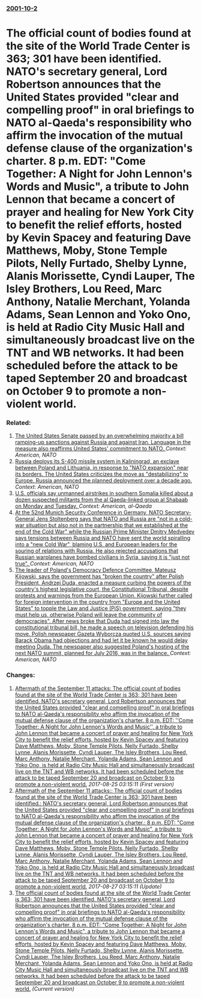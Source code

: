 ### [2001-10-2](/news/2001/10/2/index.md)

#  The official count of bodies found at the site of the World Trade Center is 363; 301 have been identified. NATO's secretary general, Lord Robertson announces that the United States provided "clear and compelling proof" in oral briefings to NATO al-Qaeda's responsibility who affirm the invocation of the mutual defense clause of the organization's charter. 8 p.m. EDT: "Come Together: A Night for John Lennon's Words and Music", a tribute to John Lennon that became a concert of prayer and healing for New York City to benefit the relief efforts, hosted by Kevin Spacey and featuring Dave Matthews, Moby, Stone Temple Pilots, Nelly Furtado, Shelby Lynne, Alanis Morissette, Cyndi Lauper, The Isley Brothers, Lou Reed, Marc Anthony, Natalie Merchant, Yolanda Adams, Sean Lennon and Yoko Ono, is held at Radio City Music Hall and simultaneously broadcast live on the TNT and WB networks. It had been scheduled before the attack to be taped September 20 and broadcast on October 9 to promote a non-violent world.




### Related:

1. [The United States Senate passed by an overwhelming majority a bill ramping-up sanctions against Russia and against Iran. Language in the measure also reaffirms United States' commitment to NATO. ](/news/2017/06/16/the-united-states-senate-passed-by-an-overwhelming-majority-a-bill-ramping-up-sanctions-against-russia-and-against-iran-language-in-the-mea.md) _Context: American, NATO_
2. [Russia deploys its S-400 missile system in Kaliningrad, an exclave between Poland and Lithuania, in response to "NATO expansion" near its borders. The United States criticizes the move as "destabilizing" to Europe. Russia announced the planned deployment over a decade ago. ](/news/2016/11/21/russia-deploys-its-s-400-missile-system-in-kaliningrad-an-exclave-between-poland-and-lithuania-in-response-to-nato-expansion-near-its-bo.md) _Context: American, NATO_
3. [ U.S. officials say unmanned airstrikes in southern Somalia killed about a dozen suspected militants from the al Qaeda-linked group al Shabaab on Monday and Tuesday. ](/news/2016/04/12/u-s-officials-say-unmanned-airstrikes-in-southern-somalia-killed-about-a-dozen-suspected-militants-from-the-al-qaeda-linked-group-al-shaba.md) _Context: American, al-Qaeda_
4. [At the 52nd Munich Security Conference in Germany, NATO Secretary-General Jens Stoltenberg says that NATO and Russia are "not in a cold-war situation but also not in the partnership that we established at the end of the Cold War" while the Russian Prime Minister Dmitry Medvedev says tensions between Russia and NATO have sent the world spiralling into a "new Cold War", blaming U.S. and European leaders for the souring of relations with Russia. He also rejected accusations that Russian warplanes have bombed civilians in Syria, saying it is "just not true". ](/news/2016/02/13/at-the-52nd-munich-security-conference-in-germany-nato-secretary-general-jens-stoltenberg-says-that-nato-and-russia-are-not-in-a-cold-war.md) _Context: American, NATO_
5. [The leader of Poland's Democracy Defence Committee, Mateusz Kijowski, says the government has "broken the country" after Polish President, Andrzej Duda, enacted a measure curbing the powers of the country's highest legislative court, the Constitutional Tribunal, despite protests and warnings from the European Union. Kijowski further called for foreign intervention in the country from "Europe and the United States" to topple the Law and Justice (PiS) government, saying "they must help us, otherwise Poland will leave the community of democracies". After news broke that Duda had signed into law the constitutional tribunal bill, he made a speech on television defending his move. Polish newspaper Gazeta Wyborcza quoted U.S. sources saying Barack Obama had objections and had let it be known he would delay meeting Duda. The newspaper also suggested Poland's hosting of the next NATO summit, planned for July 2016, was in the balance. ](/news/2015/12/28/the-leader-of-poland-s-democracy-defence-committee-mateusz-kijowski-says-the-government-has-broken-the-country-after-polish-president-a.md) _Context: American, NATO_

### Changes:

1. [ Aftermath of the September 11 attacks: The official count of bodies found at the site of the World Trade Center is 363; 301 have been identified. NATO's secretary general, Lord Robertson announces that the United States provided "clear and compelling proof" in oral briefings to NATO al-Qaeda's responsibility who affirm the invocation of the mutual defense clause of the organization's charter. 8 p.m. EDT: ''Come Together: A Night for John Lennon's Words and Music'', a tribute to John Lennon that became a concert of prayer and healing for New York City to benefit the relief efforts, hosted by Kevin Spacey and featuring Dave Matthews, Moby, Stone Temple Pilots, Nelly Furtado, Shelby Lynne, Alanis Morissette, Cyndi Lauper, The Isley Brothers, Lou Reed, Marc Anthony, Natalie Merchant, Yolanda Adams, Sean Lennon and Yoko Ono, is held at Radio City Music Hall and simultaneously broadcast live on the TNT and WB networks. It had been scheduled before the attack to be taped September 20 and broadcast on October 9 to promote a non-violent world.](/news/2001/10/2/aftermath-of-the-september-11-attacks-p-the-official-count-of-bodies-found-at-the-site-of-the-world-trade-center-is-363-301-have-been-iden.md) _2017-08-25 03:15:11 (First version)_
2. [ Aftermath of the September 11 attacks:: The official count of bodies found at the site of the World Trade Center is 363; 301 have been identified.: NATO's secretary general, Lord Robertson announces that the United States provided "clear and compelling proof" in oral briefings to NATO al-Qaeda's responsibility who affirm the invocation of the mutual defense clause of the organization's charter.: 8 p.m. EDT: "Come Together: A Night for John Lennon's Words and Music", a tribute to John Lennon that became a concert of prayer and healing for New York City to benefit the relief efforts, hosted by Kevin Spacey and featuring Dave Matthews, Moby, Stone Temple Pilots, Nelly Furtado, Shelby Lynne, Alanis Morissette, Cyndi Lauper, The Isley Brothers, Lou Reed, Marc Anthony, Natalie Merchant, Yolanda Adams, Sean Lennon and Yoko Ono, is held at Radio City Music Hall and simultaneously broadcast live on the TNT and WB networks. It had been scheduled before the attack to be taped September 20 and broadcast on October 9 to promote a non-violent world.](/news/2001/10/2/aftermath-of-the-september-11-attacks-the-official-count-of-bodies-found-at-the-site-of-the-world-trade-center-is-363-301-have-been-iden.md) _2017-08-27 03:15:11 (Update)_
2. [ The official count of bodies found at the site of the World Trade Center is 363; 301 have been identified. NATO's secretary general, Lord Robertson announces that the United States provided "clear and compelling proof" in oral briefings to NATO al-Qaeda's responsibility who affirm the invocation of the mutual defense clause of the organization's charter. 8 p.m. EDT: "Come Together: A Night for John Lennon's Words and Music", a tribute to John Lennon that became a concert of prayer and healing for New York City to benefit the relief efforts, hosted by Kevin Spacey and featuring Dave Matthews, Moby, Stone Temple Pilots, Nelly Furtado, Shelby Lynne, Alanis Morissette, Cyndi Lauper, The Isley Brothers, Lou Reed, Marc Anthony, Natalie Merchant, Yolanda Adams, Sean Lennon and Yoko Ono, is held at Radio City Music Hall and simultaneously broadcast live on the TNT and WB networks. It had been scheduled before the attack to be taped September 20 and broadcast on October 9 to promote a non-violent world.](/news/2001/10/2/the-official-count-of-bodies-found-at-the-site-of-the-world-trade-center-is-363-301-have-been-identified-nato-s-secretary-general-lord-r.md) _(Current version)_

